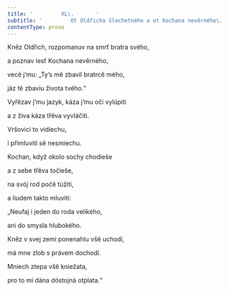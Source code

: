 ```yaml
---
title: '         XL\.       '
subtitle: '         Ot Oldřicha šlechetného a ot Kochana nevěrného\.       '
contentType: prose
---
```


Kněz Oldřich, rozpomanuv na smrť bratra svého,

a poznav lesť Kochana nevěrného,

vecě j’mu: „Ty’s mě zbavil bratrcě mého,

jáz tě zbaviu života tvého.“

Vyřězav j’mu jazyk, káza j’mu oči vylúpiti

a z živa káza třěva vyvláčiti.

Vršovici to vidiechu,

i přimluviti sě nesmiechu.

Kochan, když okolo sochy chodieše

a z sebe třěva točieše,

na svój rod počě túžiti,

a liudem takto mluviti:

„Neufaj i jeden do roda velikého,

ani do smysla hlubokého.

Kněz v svej zemi ponenahlu všě uchodí,

má mne zlob s právem dochodí.

Mniech ztepa všě kniežata,

pro to mi dána dóstojná otplata.“
